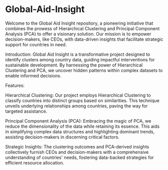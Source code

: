 # Global-Aid-Insight
Welcome to the Global Aid Insight repository, a pioneering initiative that combines the prowess of Hierarchical Clustering and Principal Component Analysis (PCA) to offer a visionary solution. Our mission is to empower decision-makers, like CEOs, with data-driven insights that facilitate strategic support for countries in need.

Introduction:
Global Aid Insight is a transformative project designed to identify clusters among country data, guiding impactful interventions for sustainable development. By harnessing the power of Hierarchical Clustering and PCA, we uncover hidden patterns within complex datasets to enable informed decisions.

Features:

Hierarchical Clustering: Our project employs Hierarchical Clustering to classify countries into distinct groups based on similarities. This technique unveils underlying relationships among countries, paving the way for targeted assistance.

Principal Component Analysis (PCA): Embracing the magic of PCA, we reduce the dimensionality of the data while retaining its essence. This aids in simplifying complex data structures and highlighting dominant trends, assisting decision-makers in discerning critical factors.

Strategic Insights: The clustering outcomes and PCA-derived insights collectively furnish CEOs and decision-makers with a comprehensive understanding of countries' needs, fostering data-backed strategies for efficient resource allocation.
